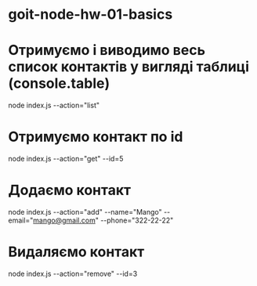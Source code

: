 # goit-node-hw-01-basics


# Отримуємо і виводимо весь список контактів у вигляді таблиці (console.table)
node index.js --action="list"

# Отримуємо контакт по id
node index.js --action="get" --id=5

# Додаємо контакт
node index.js --action="add" --name="Mango" --email="mango@gmail.com" --phone="322-22-22"

# Видаляємо контакт
node index.js --action="remove" --id=3
